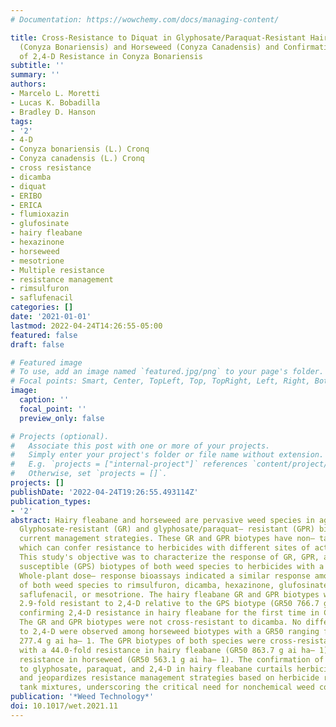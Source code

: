 ```yaml
---
# Documentation: https://wowchemy.com/docs/managing-content/

title: Cross-Resistance to Diquat in Glyphosate/Paraquat-Resistant Hairy Fleabane
  (Conyza Bonariensis) and Horseweed (Conyza Canadensis) and Confirmation
  of 2,4-D Resistance in Conyza Bonariensis
subtitle: ''
summary: ''
authors:
- Marcelo L. Moretti
- Lucas K. Bobadilla
- Bradley D. Hanson
tags:
- '2'
- 4-D
- Conyza bonariensis (L.) Cronq
- Conyza canadensis (L.) Cronq
- cross resistance
- dicamba
- diquat
- ERIBO
- ERICA
- flumioxazin
- glufosinate
- hairy fleabane
- hexazinone
- horseweed
- mesotrione
- Multiple resistance
- resistance management
- rimsulfuron
- saflufenacil
categories: []
date: '2021-01-01'
lastmod: 2022-04-24T14:26:55-05:00
featured: false
draft: false

# Featured image
# To use, add an image named `featured.jpg/png` to your page's folder.
# Focal points: Smart, Center, TopLeft, Top, TopRight, Left, Right, BottomLeft, Bottom, BottomRight.
image:
  caption: ''
  focal_point: ''
  preview_only: false

# Projects (optional).
#   Associate this post with one or more of your projects.
#   Simply enter your project's folder or file name without extension.
#   E.g. `projects = ["internal-project"]` references `content/project/deep-learning/index.md`.
#   Otherwise, set `projects = []`.
projects: []
publishDate: '2022-04-24T19:26:55.493114Z'
publication_types:
- '2'
abstract: Hairy fleabane and horseweed are pervasive weed species in agriculture.
  Glyphosate-resistant (GR) and glyphosate/paraquat– resistant (GPR) biotypes challenge
  current management strategies. These GR and GPR biotypes have non– target site resistance,
  which can confer resistance to herbicides with different sites of action (SOAs).
  This study's objective was to characterize the response of GR, GPR, and glyphosate/paraquat–
  susceptible (GPS) biotypes of both weed species to herbicides with a different SOA.
  Whole-plant dose– response bioassays indicated a similar response among tested biotypes
  of both weed species to rimsulfuron, dicamba, hexazinone, glufosinate, flumioxazin,
  saflufenacil, or mesotrione. The hairy fleabane GR and GPR biotypes were 2.7- and
  2.9-fold resistant to 2,4-D relative to the GPS biotype (GR50 766.7 g ai ha– 1),
  confirming 2,4-D resistance in hairy fleabane for the first time in California.
  The GR and GPR biotypes were not cross-resistant to dicamba. No differences in response
  to 2,4-D were observed among horseweed biotypes with a GR50 ranging from 150.2 to
  277.4 g ai ha– 1. The GPR biotypes of both species were cross-resistant to diquat,
  with a 44.0-fold resistance in hairy fleabane (GR50 863.7 g ai ha– 1) and 15.6-fold
  resistance in horseweed (GR50 563.1 g ai ha– 1). The confirmation of multiple resistances
  to glyphosate, paraquat, and 2,4-D in hairy fleabane curtails herbicide SOA alternatives
  and jeopardizes resistance management strategies based on herbicide rotation and
  tank mixtures, underscoring the critical need for nonchemical weed control alternatives.
publication: '*Weed Technology*'
doi: 10.1017/wet.2021.11
---
```

